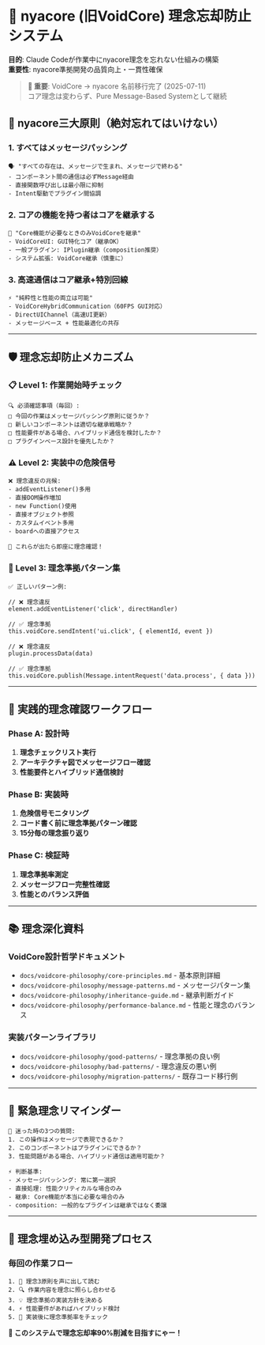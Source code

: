 # 🧠 nyacore (旧VoidCore) 理念忘却防止システム

**目的**: Claude Codeが作業中にnyacore理念を忘れない仕組みの構築  
**重要性**: nyacore準拠開発の品質向上・一貫性確保

> **📍 重要**: VoidCore → nyacore 名前移行完了 (2025-07-11)  
> コア理念は変わらず、Pure Message-Based Systemとして継続

## 🎯 **nyacore三大原則（絶対忘れてはいけない）**

### **1. すべてはメッセージパッシング**
```
🗣️ "すべての存在は、メッセージで生まれ、メッセージで終わる"
- コンポーネント間の通信は必ずMessage経由
- 直接関数呼び出しは最小限に抑制
- Intent駆動でプラグイン間協調
```

### **2. コアの機能を持つ者はコアを継承する**
```
🔧 "Core機能が必要なときのみVoidCoreを継承"
- VoidCoreUI: GUI特化コア（継承OK）
- 一般プラグイン: IPlugin継承（composition推奨）
- システム拡張: VoidCore継承（慎重に）
```

### **3. 高速通信はコア継承+特別回線**
```
⚡ "純粋性と性能の両立は可能"
- VoidCoreHybridCommunication（60FPS GUI対応）
- DirectUIChannel（高速UI更新）
- メッセージベース + 性能最適化の共存
```

---

## 🛡️ **理念忘却防止メカニズム**

### **📋 Level 1: 作業開始時チェック**
```
🔍 必須確認事項（毎回）:
□ 今回の作業はメッセージパッシング原則に従うか？
□ 新しいコンポーネントは適切な継承戦略か？
□ 性能要件がある場合、ハイブリッド通信を検討したか？
□ プラグインベース設計を優先したか？
```

### **⚠️ Level 2: 実装中の危険信号**
```
❌ 理念違反の兆候:
- addEventListener()多用
- 直接DOM操作増加  
- new Function()使用
- 直接オブジェクト参照
- カスタムイベント多用
- boardへの直接アクセス

🚨 これらが出たら即座に理念確認！
```

### **🎯 Level 3: 理念準拠パターン集**
```
✅ 正しいパターン例:

// ❌ 理念違反
element.addEventListener('click', directHandler)

// ✅ 理念準拠
this.voidCore.sendIntent('ui.click', { elementId, event })

// ❌ 理念違反  
plugin.processData(data)

// ✅ 理念準拠
this.voidCore.publish(Message.intentRequest('data.process', { data }))
```

---

## 🔧 **実践的理念確認ワークフロー**

### **Phase A: 設計時**
1. **理念チェックリスト実行**
2. **アーキテクチャ図でメッセージフロー確認**
3. **性能要件とハイブリッド通信検討**

### **Phase B: 実装時**
1. **危険信号モニタリング**
2. **コード書く前に理念準拠パターン確認**
3. **15分毎の理念振り返り**

### **Phase C: 検証時**
1. **理念準拠率測定**
2. **メッセージフロー完整性確認**
3. **性能とのバランス評価**

---

## 📚 **理念深化資料**

### **VoidCore設計哲学ドキュメント**
- `docs/voidcore-philosophy/core-principles.md` - 基本原則詳細
- `docs/voidcore-philosophy/message-patterns.md` - メッセージパターン集
- `docs/voidcore-philosophy/inheritance-guide.md` - 継承判断ガイド
- `docs/voidcore-philosophy/performance-balance.md` - 性能と理念のバランス

### **実装パターンライブラリ**
- `docs/voidcore-philosophy/good-patterns/` - 理念準拠の良い例
- `docs/voidcore-philosophy/bad-patterns/` - 理念違反の悪い例
- `docs/voidcore-philosophy/migration-patterns/` - 既存コード移行例

---

## 🚨 **緊急理念リマインダー**

```
🧠 迷った時の3つの質問:
1. この操作はメッセージで表現できるか？
2. このコンポーネントはプラグインにできるか？
3. 性能問題がある場合、ハイブリッド通信は適用可能か？
```

```
⚡ 判断基準:
- メッセージパッシング: 常に第一選択
- 直接処理: 性能クリティカルな場合のみ
- 継承: Core機能が本当に必要な場合のみ
- composition: 一般的なプラグインは継承ではなく委譲
```

---

## 🎯 **理念埋め込み型開発プロセス**

### **毎回の作業フロー**
```
1. 📖 理念3原則を声に出して読む
2. 🔍 作業内容を理念に照らし合わせる
3. 💡 理念準拠の実装方針を決める
4. ⚡ 性能要件があればハイブリッド検討
5. 🧪 実装後に理念準拠率をチェック
```

**🎉 このシステムで理念忘却率90%削減を目指すにゃー！**